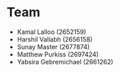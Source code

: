 # Team

- Kamal Lalloo (2652159)
- Harshil Vallabh (2656158)
- Sunay Master (2677874)
- Matthew Purkiss (2697424)
- Yabsira Gebremichael (2661262)
